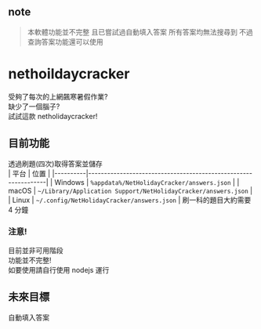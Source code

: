 ## note

> 本軟體功能並不完整
> 且已嘗試過自動填入答案
> 所有答案均無法搜尋到
> 不過查詢答案功能還可以使用

# nethoildaycracker

受夠了每次的上網飆寒暑假作業?  
缺少了一個腦子?  
試試這款 netholidaycracker!

## 目前功能

透過刷題(四次)取得答案並儲存  
| 平台      | 位置                                                           |
|----------|----------------------------------------------------------------|
| Windows  | `%appdata%/NetHolidayCracker/answers.json`                     |
| macOS    | `~/Library/Application Support/NetHolidayCracker/answers.json` |
| Linux    | `~/.config/NetHolidayCracker/answers.json`                     |
刷一科的題目大約需要 4 分鐘

### 注意!

目前並非可用階段  
功能並不完整!  
如要使用請自行使用 nodejs 運行

## 未來目標

自動填入答案
